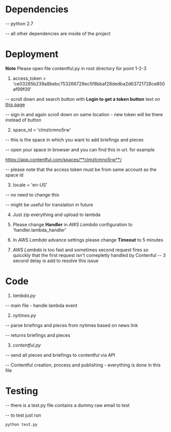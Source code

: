 # Dependencies
-- python 2.7

-- all other dependencies are inside of the project

# Deployment

**Note** Please open file contentful.py in root directory for point 1-2-3

1. access_token = 'ce03285b239a8bebc753266729ec5f8bbaf28dedba2d63721728ce850af99f09'

-- scroll down and search button with **Login to get a token button** text on [this page][1]

-- sign in and again scroll down on same location - new token will be there instead of button

[1]: https://www.contentful.com/developers/docs/references/authentication/#the-management-api/

2. space_id = 'clmzlcmno5rw'

-- this is the space in which you want to add briefings and pieces

-- open your space in browser and you can find this in url. for example

https://app.contentful.com/spaces/**clmzlcmno5rw**/

-- please note that the access token must be from same account as the space id

3. locale = 'en-US'

-- no need to change this

-- might be useful for translation in future

4. Just zip everything and upload to lambda

5. Please change **Handler** in *AWS Lambda* configuration to 'handler.lambda_handler'

6. In *AWS Lambda* advance settings please change **Timeout** to 5 minutes

7. *AWS Lambda* is too fast and sometimes second request fires so quicckly that the first request isn't comepletly handled by Contenful -- 3 second delay is add to resolve this issue

# Code

1. *lambda.py*

-- main file - handle lambda event

2. *nytimes.py*

-- parse briefings and pieces from nytimes based on news link

-- returns briefings and pieces

3. *contentful.py*

-- send all pieces and briefings to contentful via API

-- Contentful creation, process and publishing - everything is done in this file

# Testing


-- there is a test.py file contains a dummy raw email to test

-- to test just run

~~~~
python test.py
~~~~